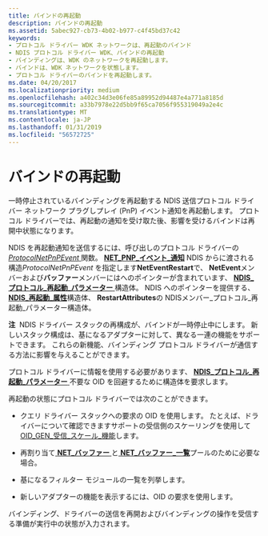 ```yaml
---
title: バインドの再起動
description: バインドの再起動
ms.assetid: 5abec927-cb73-4b02-b977-c4f45bd37c42
keywords:
- プロトコル ドライバー WDK ネットワークは、再起動のバインド
- NDIS プロトコル ドライバー WDK、バインドの再起動
- バインディングは、WDK のネットワークを再起動します。
- バインドは、WDK ネットワークを状態します。
- プロトコル ドライバーのバインドを再起動します。
ms.date: 04/20/2017
ms.localizationpriority: medium
ms.openlocfilehash: a402c34d3e06fe85a89952d94487e4a771a8185d
ms.sourcegitcommit: a33b7978e22d5bb9f65ca7056f955319049a2e4c
ms.translationtype: MT
ms.contentlocale: ja-JP
ms.lasthandoff: 01/31/2019
ms.locfileid: "56572725"
---
```

# <a name="restarting-a-binding"></a>バインドの再起動





一時停止されているバインディングを再起動する NDIS 送信プロトコル ドライバー ネットワーク プラグしプレイ (PnP) イベント通知を再起動します。 プロトコル ドライバーでは、再起動の通知を受け取た後、影響を受けるバインドは再開中状態になります。

NDIS を再起動通知を送信するには、呼び出しのプロトコル ドライバーの[ *ProtocolNetPnPEvent* ](https://msdn.microsoft.com/library/windows/hardware/ff570263)関数。 [ **NET\_PNP\_イベント\_通知**](https://msdn.microsoft.com/library/windows/hardware/ff568752) NDIS からに渡される構造*ProtocolNetPnPEvent* を指定します**NetEventRestart**で、 **NetEvent**メンバーおよび**バッファー**メンバーにはへのポインターが含まれています、 [ **NDIS\_プロトコル\_再起動\_パラメーター** ](https://msdn.microsoft.com/library/windows/hardware/ff566844)構造体。 NDIS へのポインターを提供する、 [ **NDIS\_再起動\_属性**](https://msdn.microsoft.com/library/windows/hardware/ff567255)構造体、 **RestartAttributes**の NDISメンバー\_プロトコル\_再起動\_パラメーター構造体。

**注**  NDIS ドライバー スタックの再構成が、バインドが一時停止中にします。 新しいスタック構成は、基になるアダプターに対して、異なる一連の機能をサポートできます。 これらの新機能、バインディング プロトコル ドライバーが通信する方法に影響を与えることができます。

 

プロトコル ドライバーに情報を使用する必要があります、 [ **NDIS\_プロトコル\_再起動\_パラメーター** ](https://msdn.microsoft.com/library/windows/hardware/ff566844)不要な OID を回避するために構造体を要求します。

再起動の状態にプロトコル ドライバーでは次のことができます。

-   クエリ ドライバー スタックへの要求の OID を使用します。 たとえば、ドライバーについて確認できますサポートの受信側のスケーリングを使用して[OID\_GEN\_受信\_スケール\_機能](https://msdn.microsoft.com/library/windows/hardware/ff569636)します。

-   再割り当て[ **NET\_バッファー** ](https://msdn.microsoft.com/library/windows/hardware/ff568376)と[ **NET\_バッファー\_一覧**](https://msdn.microsoft.com/library/windows/hardware/ff568388)プールのために必要な場合。

-   基になるフィルター モジュールの一覧を列挙します。

-   新しいアダプターの機能を表示するには、OID の要求を使用します。

バインディング、ドライバーの送信を再開およびバインディングの操作を受信する準備が実行中の状態が入力されます。

 

 





